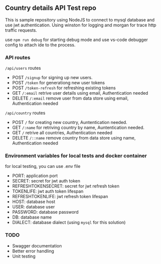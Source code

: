 ## Country details API Test repo

This is sample repository using NodeJS to connect to mysql database and use jwt authentication. Using winston for logging and morgan for trace http traffic requests.

use `npm run debug` for starting debug mode and use vs-code debugger config to attach ide to the process.
### API routes
`/api/users` routes
- POST `/signup` for signing up new users.
- POST `/token` for generationg new user tokens
- POST `/token-refresh` for refreshing existing tokens
- GET `/:email` retrive user details using email, Authentication needed
- DELETE `/:email` remove user from data store using email, Authentication needed

`/api/country` routes
- POST `/` for creating new country, Auntentication needed.
- GET `/:name` for retriving country by name, Auntentication needed.
- GET `/` retrive all countries, Authentication needed
- DELETE `/::name` remove country from data store using name, Authentication needed


### Environment variables for local tests and docker container
for local testing, you can use .env file
- PORT: application port
- SECRET: secret for jwt auth token
- REFRESHTOKENSECRET: secret for jwt refresh token
- TOKENLIFE: jwt auth token lifespan
- REFRESHTOKENLIFE: jwt refresh token lifespan
- HOST: database host
- USER: database user
- PASSWORD: database password
- DB: database name
- DIALECT: database dialect (using `mysql` for this solution)

### TODO
- Swagger documentation
- Better error handling
- Unit testing